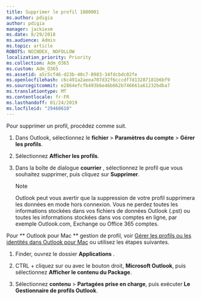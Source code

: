 ```yaml
---
title: Supprimer le profil 1800001
ms.author: pdigia
author: pdigia
manager: jackiesm
ms.date: 8/29/2018
ms.audience: Admin
ms.topic: article
ROBOTS: NOINDEX, NOFOLLOW
localization_priority: Priority
ms.collection: Adm_O365
ms.custom: Adm_O365
ms.assetid: a5c5cf46-d23b-40c7-8983-34fdcbdc02fe
ms.openlocfilehash: c6c491a2aeea707d32f6cccdf7d13287181b6bf9
ms.sourcegitcommit: e2864efcfb493b6e46b662b746661a61232bdba7
ms.translationtype: MT
ms.contentlocale: fr-FR
ms.lasthandoff: 01/24/2019
ms.locfileid: "29468610"
---
```

Pour supprimer un profil, procédez comme suit.
  
1. Dans Outlook, sélectionnez le **fichier** \> **Paramètres du compte** \> **Gérer les profils**.
    
2. Sélectionnez **Afficher les profils**.
    
3. Dans la boîte de dialogue **courrier** , sélectionnez le profil que vous souhaitez supprimer, puis cliquez sur **Supprimer**.
    
    > [!NOTE]
    > Outlook peut vous avertir que la suppression de votre profil supprimera les données en mode hors connexion. Vous ne perdez toutes les informations stockées dans vos fichiers de données Outlook (.pst) ou toutes les informations stockées dans vos comptes en ligne, par exemple Outlook.com, Exchange ou Office 365 comptes. 
  
Pour ** Outlook pour Mac ** gestion de profil, voir [Gérer les profils ou les identités dans Outlook pour Mac](https://support.office.com/article/fed2a955-74df-4a24-bef6-78a426958c4c.aspx) ou utilisez les étapes suivantes. 
  
1. Finder, ouvrez le dossier **Applications** . 
    
2. CTRL + cliquez sur ou avec le bouton droit, **Microsoft Outlook**, puis sélectionnez **Afficher le contenu du Package**.
    
3. Sélectionnez **contenu** \> **Partagées prise en charge**, puis exécuter **Le Gestionnaire de profils Outlook**.
    

